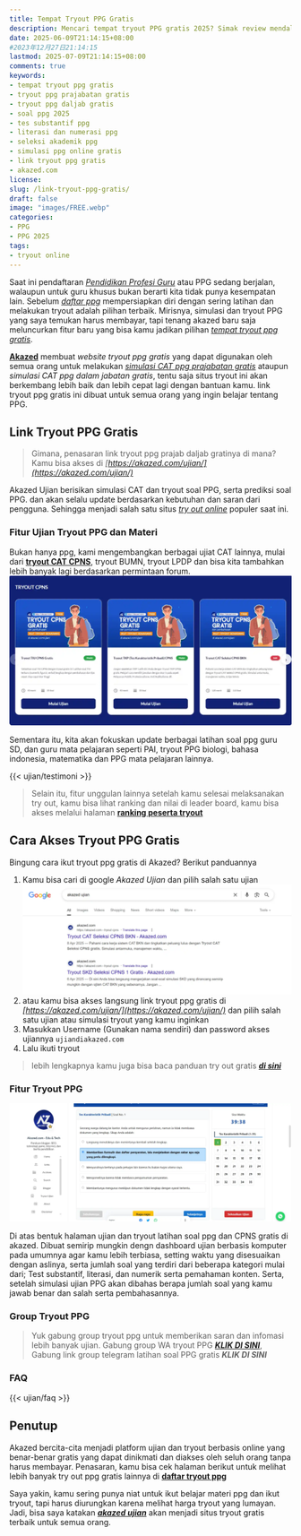 ```yaml
---
title: Tempat Tryout PPG Gratis
description: Mencari tempat tryout PPG gratis 2025? Simak review mendalam Akazed.com, platform simulasi online untuk persiapan seleksi akademik PPG Prajabatan dan Dalam Jabatan (Daljab)
date: 2025-06-09T21:14:15+08:00 
#2023年12月27日21:14:15
lastmod: 2025-07-09T21:14:15+08:00 
comments: true
keywords: 
- tempat tryout ppg gratis
- tryout ppg prajabatan gratis
- tryout ppg daljab gratis
- soal ppg 2025
- tes substantif ppg
- literasi dan numerasi ppg
- seleksi akademik ppg
- simulasi ppg online gratis
- link tryout ppg gratis
- akazed.com
license: 
slug: /link-tryout-ppg-gratis/
draft: false
image: "images/FREE.webp"
categories:
- PPG
- PPG 2025
tags:
- tryout online
---
```

Saat ini pendaftaran *[Pendidikan Profesi Guru](/mengenal-apa-itu-ppg-guru/)* atau PPG sedang berjalan, walaupun untuk guru khusus bukan berarti kita tidak punya kesempatan lain. Sebelum *[daftar ppg](/cara-daftar-ppg-prajab-2025/)* mempersiapkan diri dengan sering latihan dan melakukan tryout adalah pilihan terbaik. Mirisnya, simulasi dan tryout PPG yang saya temukan harus membayar, tapi tenang akazed baru saja meluncurkan fitur baru yang bisa kamu jadikan pilihan *[tempat tryout ppg gratis](/link-tryout-ppg-gratis/)*.

**[Akazed](/)** membuat *website tryout ppg gratis* yang dapat digunakan oleh semua orang untuk melakukan *[simulasi CAT ppg prajabatan gratis](/ujian/ppg/tryout-ppg-prajab-pgsd/)* ataupun *simulasi CAT ppg dalam jabatan gratis*, tentu saja situs tryout ini akan berkembang lebih baik dan lebih cepat lagi dengan bantuan kamu. link tryout ppg gratis ini dibuat untuk semua orang yang ingin belajar tentang PPG.

## Link Tryout PPG Gratis
>Gimana, penasaran link tryout ppg prajab daljab gratinya di mana? Kamu bisa akses di *[https://akazed.com/ujian/](https://akazed.com/ujian/)*

Akazed Ujian berisikan simulasi CAT dan tryout soal PPG, serta prediksi soal PPG. dan akan selalu update berdasarkan kebutuhan dan saran dari pengguna. Sehingga menjadi salah satu situs *[try out online](/ujian/)* populer saat ini.

### Fitur Ujian Tryout PPG  dan Materi

Bukan hanya ppg, kami mengembangkan berbagai ujiat CAT lainnya, mulai dari **[tryout CAT CPNS](/ujian/cpns/tryout-cat-cpns-gratis/)**, tryout BUMN, tryout LPDP dan bisa kita tambahkan lebih banyak lagi berdasarkan permintaan forum.
![tryout cpns](images/trycpns.webp) 

Sementara itu, kita akan fokuskan update berbagai latihan soal ppg guru SD, dan guru mata pelajaran seperti PAI, tryout PPG biologi, bahasa indonesia, matematika dan PPG mata pelajaran lainnya. 

{{< ujian/testimoni >}}

>Selain itu, fitur unggulan lainnya setelah kamu selesai melaksanakan try out, kamu bisa lihat ranking dan nilai di leader board, kamu bisa akses melalui halaman **[ranking peserta tryout](/ujian/ranking-peserta-tryout/)**

## Cara Akses Tryout PPG Gratis
Bingung cara ikut tryout ppg gratis di Akazed? Berikut panduannya
1. Kamu bisa cari di google *Akazed Ujian* dan pilih salah satu ujian
![cara tryout ppg gratis](images/cara.webp)
2. atau kamu bisa akses langsung link tryout ppg gratis di *[https://akazed.com/ujian/](https://akazed.com/ujian/)* dan pilih salah satu ujian atau simulasi tryout yang kamu inginkan
3. Masukkan Username (Gunakan nama sendiri) dan password akses ujiannya `ujiandiakazed.com` 
4. Lalu ikuti tryout

>lebih lengkapnya kamu juga bisa baca panduan try out gratis ***[di sini](/ujian/cara-ikut-tryout-online-gratis/)***

### Fitur Tryout PPG
![dasboard ujian ppg gratis](images/dashboard.webp)

Di atas bentuk halaman ujian dan tryout latihan soal ppg dan CPNS gratis di akazed. Dibuat semirip mungkin dengn dashboard ujian berbasis komputer pada umumnya agar kamu lebih terbiasa, setting waktu yang disesuaikan dengan aslinya, serta jumlah soal yang terdiri dari beberapa kategori mulai dari; Test substantif, literasi, dan numerik serta pemahaman konten. Serta, setelah simulasi ujian PPG akan dibahas berapa jumlah soal yang kamu jawab benar dan salah serta pembahasannya.

### Group Tryout PPG 
> Yuk gabung group tryout ppg untuk memberikan saran dan infomasi lebih banyak ujian. Gabung group WA tryout PPG ***[KLIK DI SINI](https://chat.whatsapp.com/CxtsSVXqIw4IUdnxAor0of)***, Gabung link group telegram latihan soal PPG gratis ***KLIK DI SINI***


### FAQ
{{< ujian/faq >}}

## Penutup
Akazed bercita-cita menjadi platform ujian dan tryout berbasis online yang benar-benar gratis yang dapat dinikmati dan diakses oleh seluh orang tanpa harus membayar. Penasaran, kamu bisa cek halaman berikut untuk melihat lebih banyak try out ppg gratis lainnya di **[daftar tryout ppg](/categories/tryout-ppg/)**

Saya yakin, kamu sering punya niat untuk ikut belajar materi ppg dan ikut tryout, tapi  harus diurungkan karena melihat harga tryout yang lumayan. Jadi, bisa saya katakan ***[akazed ujian](/ujian/)*** akan menjadi situs tryout gratis terbaik untuk semua orang.
